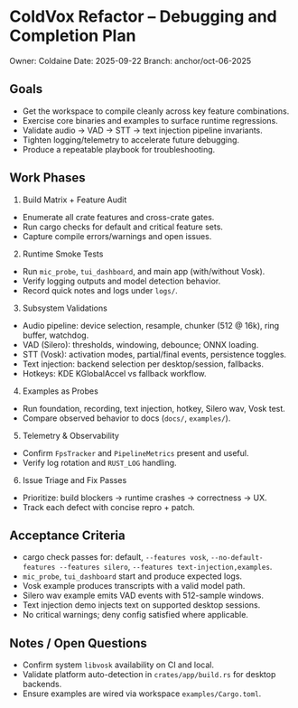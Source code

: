 # ColdVox Refactor – Debugging and Completion Plan

Owner: Coldaine
Date: 2025-09-22
Branch: anchor/oct-06-2025

## Goals
- Get the workspace to compile cleanly across key feature combinations.
- Exercise core binaries and examples to surface runtime regressions.
- Validate audio → VAD → STT → text injection pipeline invariants.
- Tighten logging/telemetry to accelerate future debugging.
- Produce a repeatable playbook for troubleshooting.

## Work Phases

1) Build Matrix + Feature Audit
- Enumerate all crate features and cross-crate gates.
- Run cargo checks for default and critical feature sets.
- Capture compile errors/warnings and open issues.

2) Runtime Smoke Tests
- Run `mic_probe`, `tui_dashboard`, and main app (with/without Vosk).
- Verify logging outputs and model detection behavior.
- Record quick notes and logs under `logs/`.

3) Subsystem Validations
- Audio pipeline: device selection, resample, chunker (512 @ 16k), ring buffer, watchdog.
- VAD (Silero): thresholds, windowing, debounce; ONNX loading.
- STT (Vosk): activation modes, partial/final events, persistence toggles.
- Text injection: backend selection per desktop/session, fallbacks.
- Hotkeys: KDE KGlobalAccel vs fallback workflow.

4) Examples as Probes
- Run foundation, recording, text injection, hotkey, Silero wav, Vosk test.
- Compare observed behavior to docs (`docs/`, `examples/`).

5) Telemetry & Observability
- Confirm `FpsTracker` and `PipelineMetrics` present and useful.
- Verify log rotation and `RUST_LOG` handling.

6) Issue Triage and Fix Passes
- Prioritize: build blockers → runtime crashes → correctness → UX.
- Track each defect with concise repro + patch.

## Acceptance Criteria
- cargo check passes for: default, `--features vosk`, `--no-default-features --features silero`, `--features text-injection,examples`.
- `mic_probe`, `tui_dashboard` start and produce expected logs.
- Vosk example produces transcripts with a valid model path.
- Silero wav example emits VAD events with 512-sample windows.
- Text injection demo injects text on supported desktop sessions.
- No critical warnings; deny config satisfied where applicable.

## Notes / Open Questions
- Confirm system `libvosk` availability on CI and local.
- Validate platform auto-detection in `crates/app/build.rs` for desktop backends.
- Ensure examples are wired via workspace `examples/Cargo.toml`.
